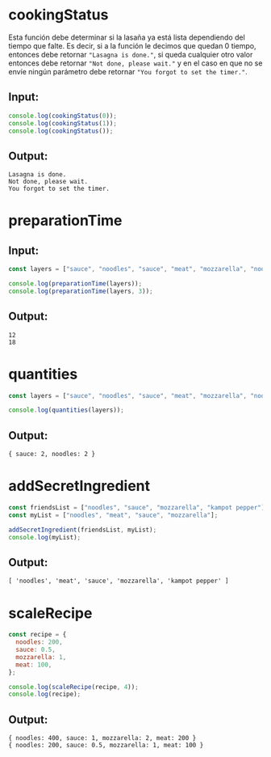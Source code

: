 # cookingStatus

Esta función debe determinar si la lasaña ya está lista dependiendo del tiempo que falte. Es decir, si a la función le decimos que quedan 0 tiempo, entonces debe retornar `"Lasagna is done."`, si queda cualquier otro valor entonces debe retornar `"Not done, please wait."` y en el caso en que no se envíe ningún parámetro debe retornar `"You forgot to set the timer."`.

## Input:

```javascript
console.log(cookingStatus(0));
console.log(cookingStatus(1));
console.log(cookingStatus());
```

## Output:

```shell
Lasagna is done.
Not done, please wait.
You forgot to set the timer.
```

# preparationTime

## Input:

```javascript
const layers = ["sauce", "noodles", "sauce", "meat", "mozzarella", "noodles"];

console.log(preparationTime(layers));
console.log(preparationTime(layers, 3));
```

## Output:

```shell
12
18
```

# quantities

```javascript
const layers = ["sauce", "noodles", "sauce", "meat", "mozzarella", "noodles"];

console.log(quantities(layers));
```

## Output:

```shell
{ sauce: 2, noodles: 2 }
```

# addSecretIngredient

```javascript
const friendsList = ["noodles", "sauce", "mozzarella", "kampot pepper"];
const myList = ["noodles", "meat", "sauce", "mozzarella"];

addSecretIngredient(friendsList, myList);
console.log(myList);
```

## Output:

```shell
[ 'noodles', 'meat', 'sauce', 'mozzarella', 'kampot pepper' ]
```

# scaleRecipe

```javascript
const recipe = {
  noodles: 200,
  sauce: 0.5,
  mozzarella: 1,
  meat: 100,
};

console.log(scaleRecipe(recipe, 4));
console.log(recipe);
```

## Output:

```shell
{ noodles: 400, sauce: 1, mozzarella: 2, meat: 200 }
{ noodles: 200, sauce: 0.5, mozzarella: 1, meat: 100 }
```
